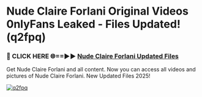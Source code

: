# Nude Claire Forlani Original Videos 0nlyFans Leaked - Files Updated! (q2fpq)

<h3>🔴 CLICK HERE 🌐==►► <a href="https://tinyurl.com/5h6xmrr3" rel="nofollow">Nude Claire Forlani Updated Files</a></h3>

Get Nude Claire Forlani and all content. Now you can access all videos and pictures of Nude Claire Forlani. New Updated Files 2025!

[![q2fpq](https://i.imgur.com/KVD873Z.gif)](https://tinyurl.com/5h6xmrr3)
